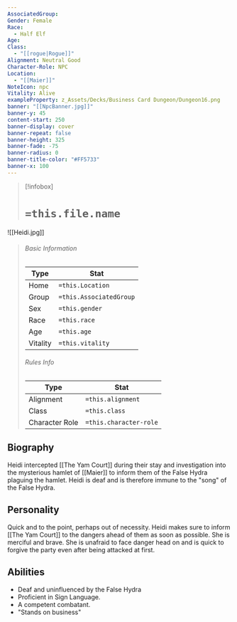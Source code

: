 ```yaml
---
AssociatedGroup: 
Gender: Female
Race:
  - Half Elf
Age: 
Class:
  - "[[rogue|Rogue]]"
Alignment: Neutral Good
Character-Role: NPC
Location:
  - "[[Maier]]"
NoteIcon: npc
Vitality: Alive
exampleProperty: z_Assets/Decks/Business Card Dungeon/Dungeon16.png
banner: "[[NpcBanner.jpg]]"
banner-y: 45
content-start: 250
banner-display: cover
banner-repeat: false
banner-height: 325
banner-fade: -75
banner-radius: 0
banner-title-color: "#FF5733"
banner-x: 100
---
```




> [!infobox]
> # `=this.file.name`
![[Heidi.jpg]]
> ###### Basic Information
> Type |  Stat |
> ---|---|
> Home | `=this.Location` |
> Group | `=this.AssociatedGroup` |
> Sex | `=this.gender` |
> Race | `=this.race` |
> Age | `=this.age` |
> Vitality | `=this.vitality` |
> ###### Rules Info
> Type |  Stat |
> ---|---|
> Alignment | `=this.alignment` |
> Class | `=this.class` |
> Character Role | `=this.character-role` |

## Biography

Heidi intercepted [[The Yam Court]] during their stay and investigation into the mysterious hamlet of [[Maier]] to inform them of the False Hydra plaguing the hamlet. Heidi is deaf and is therefore immune to the "song" of the False Hydra.

## Personality

Quick and to the point, perhaps out of necessity. Heidi makes sure to inform [[The Yam Court]] to the dangers ahead of them as soon as possible. She is merciful and brave. She is unafraid to face danger head on and is quick to forgive the party even after being attacked at first.

## Abilities

- Deaf and uninfluenced by the False Hydra
- Proficient in Sign Language.
- A competent combatant.
- "Stands on business"